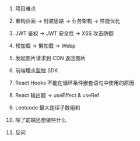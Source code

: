 1. 项目难点

2. 重构页面 -> 封装思路 -> 业务架构 -> 性能优化

3. JWT 鉴权 -> JWT 安全性 -> XSS 攻击防御

4. 预加载 -> 懒加载 -> Webp

5. 发起图片请求到 CDN 返回图片

6. 前端埋点监控 SDK

7. React Hooks 不能在循环条件嵌套语句中使用的原因

8. React 输出题 -> useEffect & useRef

9. Leetcode 最大连续子数组和

10. 除了前端还想做些什么

10. 反问

